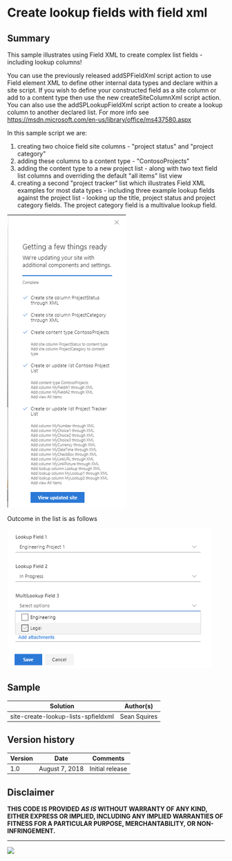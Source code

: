 # Create lookup fields with field xml

## Summary

This sample illustrates using Field XML to create complex list fields - including lookup columns!

You can use the previously released addSPFieldXml script action to use Field element XML to define other internal data types and declare within a site script. If you wish to define your constructed field as a site column or add to a content type then use the new createSiteColumnXml script action. You can also use the addSPLookupFieldXml script action to create a lookup column to another declared list. For more info see https://msdn.microsoft.com/en-us/library/office/ms437580.aspx 

In this sample script we are:

1. creating two choice field site columns - "project status" and "project category"
2. adding these columns to a content type - "ContosoProjects"
3. adding the content type to a new project list - along with two text field list columns and overriding the default "all items" list view
4. creating a second "project tracker" list which illustrates Field XML examples for most data types - including three example lookup fields against the project list - looking up the title, project status and project category fields. The project category field is a multivalue lookup field.


![Screenshot](screenshot.png)

Outcome in the list is as follows

![Screenshot](list_multi_lookup_field.png)

## Sample

Solution|Author(s)
--------|---------
site-create-lookup-lists-spfieldxml | Sean Squires

## Version history

Version|Date|Comments
-------|----|--------
1.0| August 7, 2018 |Initial release

## Disclaimer
**THIS CODE IS PROVIDED *AS IS* WITHOUT WARRANTY OF ANY KIND, EITHER EXPRESS OR IMPLIED, INCLUDING ANY IMPLIED WARRANTIES OF FITNESS FOR A PARTICULAR PURPOSE, MERCHANTABILITY, OR NON-INFRINGEMENT.**

---

<img src="https://telemetry.sharepointpnp.com/sp-dev-site-scripts/samples/site-create-lookup-lists-spfieldxml" />